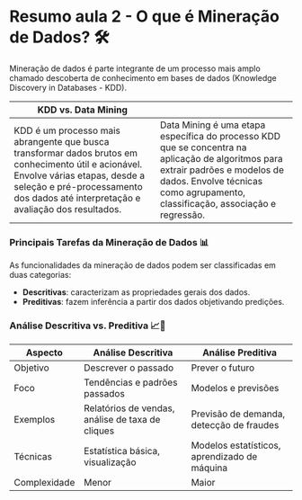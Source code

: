 # Resumo aula 2 - O que é Mineração de Dados? 🛠️

Mineração de dados é parte integrante de um processo mais amplo chamado descoberta de conhecimento em bases de dados (Knowledge Discovery in Databases - KDD). 

| KDD vs. Data Mining |                                    |
|----------------------|------------------------------------|
| KDD é um processo mais abrangente que busca transformar dados brutos em conhecimento útil e acionável. Envolve várias etapas, desde a seleção e pré-processamento dos dados até interpretação e avaliação dos resultados. | Data Mining é uma etapa específica do processo KDD que se concentra na aplicação de algoritmos para extrair padrões e modelos de dados. Envolve técnicas como agrupamento, classificação, associação e regressão. |

### Principais Tarefas da Mineração de Dados 📊

As funcionalidades da mineração de dados podem ser classificadas em duas categorias:

- **Descritivas**: caracterizam as propriedades gerais dos dados.
- **Preditivas**: fazem inferência a partir dos dados objetivando predições.

### Análise Descritiva vs. Preditiva 📈🔮

| Aspecto                | Análise Descritiva            | Análise Preditiva             |
|------------------------|-------------------------------|-------------------------------|
| Objetivo               | Descrever o passado           | Prever o futuro               |
| Foco                   | Tendências e padrões passados | Modelos e previsões           |
| Exemplos               | Relatórios de vendas, análise de taxa de cliques | Previsão de demanda, detecção de fraudes |
| Técnicas               | Estatística básica, visualização | Modelos estatísticos, aprendizado de máquina |
| Complexidade           | Menor                         | Maior                         |

